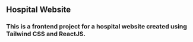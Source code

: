 ## Hospital Website

### This is a frontend project for a hospital website created using Tailwind CSS and ReactJS.
